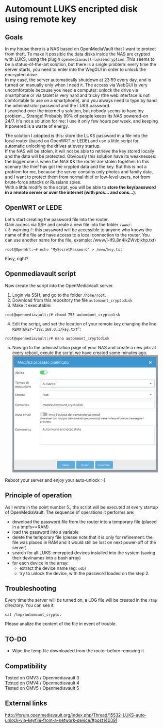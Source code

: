 # Automount LUKS encripted disk using remote key #

## Goals ##

In my house there is a NAS based on OpenMediaVault that I want to protect from theft. To make it possible the data disks inside the NAS are crypted with LUKS, using the plugin `openmediavault-luksencryption`. This seems to be a status-of-the-art solution, but there is a single problem: every time the server starts, you need to enter into the WegGUI in order to unlock the encrypted drive.  
In my case, the server automatically shutdown at 23:59 every day, and is turned on manually only when I need it. The access via WebGUI is very uncomfortable because you need a computer: unlock the drive via smartphone or via tablet is very hard and tricky (the web interface is not comfortable to use on a smartphone), and you always need to type by hand the administrator password and the LUKS password.  
I searched over the internet a solution, but nobody seems to have my problem… Strange! Probably 99% of people keeps its NAS powered-on 24/7. It's not a solution for me: I use it only few hours per week, and keeping it powered is a waste of energy.

The solution I adopted is this: store the LUKS password in a file into the local router (based on OpenWRT or LEDE) and use a little script for automatic unlocking the drives at every startup.  
If the NAS will be stolen, it will not be able to retrieve the key stored locally and the data will be protected. Obviously this solution have its weaknesses: the bigger one is when the NAS && the router are stolen together. In this scenary the thief has got the crypted data and the key. But this is not a problem for me, because the server contains only photos and family data, and I want to protect them from normal thief or low-level users, not from brute-force attacks or Russians spies.  
With a little modify to the script, you will be able to **store the key/password in a remote server or over the internet (with pros… and cons…)**.  

## OpenWRT or LEDE ##

Let's start creating the password file into the router.  
Gain access via SSH and create a new file into the folder `/www/`:  
( :!: warning :!: this password will be accessible to anyone who knows the name of the file and have access to a local connection to the router. You can use another name for the file, example: /www/j-if9_8n4ikZWvblkhp.txt)  
```
root@OpenWrt:~# echo "MySecretPassword" > /www/key.txt
```

Easy, right?

## Openmediavault script ##

Now create the script into the OpenMediaVault server.
1. Login via SSH, and go to the folder `/home/root`.
2. Download from this repository the file `automount_cryptodisk`
3. Make it executable:
```
root@openmediavault:/# chmod 755 automount_cryptodisk
```
4. Edit the script, and set the location of your remote key changing the line `REMOTEKEY=“192.168.0.1/key.txt”`:
```
root@openmediavault:/# nano automount_cryptodisk
```
5. Now go to the administration page of your NAS and create a new job: at every reboot, exeute the script we have created some minutes ago.
![OMV job](OMV_job.jpg)

Reboot your server and enjoy your auto-unlock :-)

## Principle of operation ##

As I wrote in the point number 5., the script will be executed at every startup of OpenMediaVault.
The sequence of operations it performs are:
* download the password file from the router into a temporary file (placed in a tmpfs==RAM)
* load the password into a variable
* delete the temporary file (please note that it is only for refinement: the file was placed in RAM and it would still be lost on next power-off of the server)
* search for all LUKS-encrypted devices installed into the system (saving their dev/names into a bash array)
* for each device in the array:
  * extract the device name (eg: `sdb`)
  * try to unlock the device, with the password loaded on the step 2.

## Troubleshooting ##

Every time the server will be turned on, a LOG file will be created in the `/tmp` directory. You can see it:
```
cat /tmp/automount_crypto.
```

Please analize the content of the file in event of trouble.

## TO-DO ##

* Wipe the temp file downloaded from the router before removing it

## Compatibility ##

Tested on OMV3 / Openmediavault 3  
Tested on OMV4 / Openmediavault 4  
Tested on OMV5 / Openmediavault 5  

## External links ##

http://forum.openmediavault.org/index.php/Thread/15532-LUKS-auto-unlock-via-keyfile-from-a-network-device/#post140091
